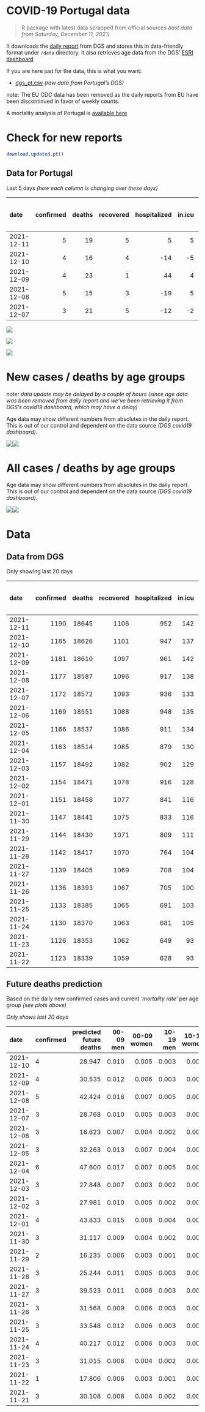 COVID-19 Portugal data
================

> R package with latest data scrapped from official sources *(last data
> from Saturday, December 11, 2021)*

It downloads the [daily
report](https://covid19.min-saude.pt/relatorio-de-situacao/) from DGS
and stores this in data-friendly format under `/data` directory. It also
retrieves age data from the DGS’ [ESRI
dashboard](https://covid19.min-saude.pt/ponto-de-situacao-atual-em-portugal/)

If you are here just for the data, this is what you want:

-   [dgs\_pt.csv](raw/master/data/dgs_pt.csv) *(raw data from Portugal’s
    DGS)*

note: The EU CDC data has been removed as the daily reports from EU have
been discontinued in favor of weekly counts.

A mortality analysis of Portugal is [available
here](https://averissimo.github.io/covid19-analysis/mortality.html)

# Check for new reports

``` r
download.updated.pt()
```

## Data for Portugal

Last 5 days *(how each column is changing over these days)*

| date       | confirmed | deaths | recovered | hospitalized | in.icu | first vaccine | second vaccine | confirmed m 00-09 | confirmed w 00-09 | confirmed m 10-19 | confirmed w 10-19 | confirmed m 20-29 | confirmed w 20-29 | confirmed m 30-39 | confirmed w 30-39 | confirmed m 40-49 | confirmed w 40-49 | confirmed m 50-59 | confirmed w 50-59 | confirmed m 60-69 | confirmed w 60-69 | confirmed m 70-79 | confirmed w 70-79 | confirmed m 80+ | confirmed w 80+ | death m 00-09 | death w 00-09 | death m 10-19 | death w 10-19 | death m 20-29 | death w 20-29 | death m 30-39 | death w 30-39 | death m 40-49 | death w 40-49 | death m 50-59 | death w 50-59 | death m 60-69 | death w 60-69 | death m 70-79 | death w 70-79 | death m 80+ | death w 80+ |
|:-----------|----------:|-------:|----------:|-------------:|-------:|--------------:|---------------:|------------------:|------------------:|------------------:|------------------:|------------------:|------------------:|------------------:|------------------:|------------------:|------------------:|------------------:|------------------:|------------------:|------------------:|------------------:|------------------:|----------------:|----------------:|--------------:|--------------:|--------------:|--------------:|--------------:|--------------:|--------------:|--------------:|--------------:|--------------:|--------------:|--------------:|--------------:|--------------:|--------------:|--------------:|------------:|------------:|
| 2021-12-11 |         5 |     19 |         5 |            5 |      5 |            NA |             NA |                NA |                NA |                NA |                NA |                NA |                NA |                NA |                NA |                NA |                NA |                NA |                NA |                NA |                NA |                NA |                NA |              NA |              NA |            NA |            NA |            NA |            NA |            NA |            NA |            NA |            NA |            NA |            NA |            NA |            NA |            NA |            NA |            NA |            NA |          NA |          NA |
| 2021-12-10 |         4 |     16 |         4 |          -14 |     -5 |            NA |             NA |               213 |               207 |               219 |               172 |               314 |               260 |               305 |               291 |               298 |               315 |               256 |               250 |               185 |               195 |                98 |               108 |              24 |              31 |             0 |             0 |             0 |             0 |             0 |             0 |             0 |             0 |             1 |             0 |             1 |             0 |             1 |             1 |             5 |             0 |           4 |           3 |
| 2021-12-09 |         4 |     23 |         1 |           44 |      4 |            NA |             NA |               236 |               226 |               221 |               185 |               355 |               236 |               295 |               267 |               260 |               278 |               193 |               243 |               168 |               175 |                88 |                83 |              39 |              41 |             0 |             0 |             0 |             0 |             0 |             0 |             0 |             0 |             0 |             0 |             0 |             0 |             4 |             0 |             4 |             1 |           7 |           7 |
| 2021-12-08 |         5 |     15 |         3 |          -19 |      5 |            NA |             NA |               326 |               295 |               302 |               269 |               510 |               283 |               393 |               395 |               436 |               463 |               310 |               366 |               262 |               290 |               151 |               136 |              29 |              63 |             0 |             0 |             0 |             0 |             0 |             0 |             0 |             0 |             0 |             0 |             0 |             0 |             0 |             1 |             5 |             0 |           6 |           3 |
| 2021-12-07 |         3 |     21 |         5 |          -12 |     -2 |            NA |             NA |               209 |               191 |               169 |               164 |               300 |               189 |               262 |               259 |               289 |               303 |               196 |               243 |               197 |               186 |                97 |               103 |              23 |              35 |             0 |             0 |             0 |             0 |             0 |             0 |             0 |             0 |             0 |             0 |             0 |             0 |             1 |             1 |             2 |             4 |           5 |           8 |

![](README_files/figure-gfm/totals-1.svg)<!-- -->

![](README_files/figure-gfm/differential-1.svg)<!-- -->

![](README_files/figure-gfm/differential_7days-1.svg)<!-- -->

# New cases / deaths by age groups

*note: data update may be delayed by a couple of hours (since age data
was been removed from daily report and we’ve been retrieving it from
DGS’s covid19 dashboard, which may have a delay)*

Age data may show different numbers from absolutes in the daily report.
This is out of our control and dependent on the data source *(DGS
covid19 dashboard)*.

![](README_files/figure-gfm/new_cases_deaths-1.svg)<!-- -->![](README_files/figure-gfm/new_cases_deaths-2.svg)<!-- -->

# All cases / deaths by age groups

Age data may show different numbers from absolutes in the daily report.
This is out of our control and dependent on the data source *(DGS
covid19 dashboard)*.

![](README_files/figure-gfm/total_cases_deaths-1.svg)<!-- -->![](README_files/figure-gfm/total_cases_deaths-2.svg)<!-- -->

# Data

## Data from DGS

Only showing last 20 days

| date       | confirmed | deaths | recovered | hospitalized | in.icu | confirmed m 00-09 | confirmed w 00-09 | confirmed m 10-19 | confirmed w 10-19 | confirmed m 20-29 | confirmed w 20-29 | confirmed m 30-39 | confirmed w 30-39 | confirmed m 40-49 | confirmed w 40-49 | confirmed m 50-59 | confirmed w 50-59 | confirmed m 60-69 | confirmed w 60-69 | confirmed m 70-79 | confirmed w 70-79 | confirmed m 80+ | confirmed w 80+ | death m 00-09 | death w 00-09 | death m 10-19 | death w 10-19 | death m 20-29 | death w 20-29 | death m 30-39 | death w 30-39 | death m 40-49 | death w 40-49 | death m 50-59 | death w 50-59 | death m 60-69 | death w 60-69 | death m 70-79 | death w 70-79 | death m 80+ | death w 80+ | first vaccine | second vaccine |
|:-----------|----------:|-------:|----------:|-------------:|-------:|------------------:|------------------:|------------------:|------------------:|------------------:|------------------:|------------------:|------------------:|------------------:|------------------:|------------------:|------------------:|------------------:|------------------:|------------------:|------------------:|----------------:|----------------:|--------------:|--------------:|--------------:|--------------:|--------------:|--------------:|--------------:|--------------:|--------------:|--------------:|--------------:|--------------:|--------------:|--------------:|--------------:|--------------:|------------:|------------:|--------------:|---------------:|
| 2021-12-11 |      1190 |  18645 |      1106 |          952 |    142 |                NA |                NA |                NA |                NA |                NA |                NA |                NA |                NA |                NA |                NA |                NA |                NA |                NA |                NA |                NA |                NA |              NA |              NA |            NA |            NA |            NA |            NA |            NA |            NA |            NA |            NA |            NA |            NA |            NA |            NA |            NA |            NA |            NA |            NA |          NA |          NA |            NA |             NA |
| 2021-12-10 |      1185 |  18626 |      1101 |          947 |    137 |             40937 |             39419 |             63676 |             62889 |             94660 |             95835 |             82336 |             91606 |             85727 |            104511 |             71489 |             89097 |             52742 |             57924 |             33582 |             37572 |           26996 |           53218 |             2 |             1 |             1 |             1 |             8 |             5 |            27 |            20 |           115 |            72 |           377 |           160 |          1175 |           526 |          2494 |          1519 |        5570 |        6553 |            NA |             NA |
| 2021-12-09 |      1181 |  18610 |      1097 |          961 |    142 |             40724 |             39212 |             63457 |             62717 |             94346 |             95575 |             82031 |             91315 |             85429 |            104196 |             71233 |             88847 |             52557 |             57729 |             33484 |             37464 |           26972 |           53187 |             2 |             1 |             1 |             1 |             8 |             5 |            27 |            20 |           114 |            72 |           376 |           160 |          1174 |           525 |          2489 |          1519 |        5566 |        6550 |            NA |             NA |
| 2021-12-08 |      1177 |  18587 |      1096 |          917 |    138 |             40488 |             38986 |             63236 |             62532 |             93991 |             95339 |             81736 |             91048 |             85169 |            103918 |             71040 |             88604 |             52389 |             57554 |             33396 |             37381 |           26933 |           53146 |             2 |             1 |             1 |             1 |             8 |             5 |            27 |            20 |           114 |            72 |           376 |           160 |          1170 |           525 |          2485 |          1518 |        5559 |        6543 |            NA |             NA |
| 2021-12-07 |      1172 |  18572 |      1093 |          936 |    133 |             40162 |             38691 |             62934 |             62263 |             93481 |             95056 |             81343 |             90653 |             84733 |            103455 |             70730 |             88238 |             52127 |             57264 |             33245 |             37245 |           26904 |           53083 |             2 |             1 |             1 |             1 |             8 |             5 |            27 |            20 |           114 |            72 |           376 |           160 |          1170 |           524 |          2480 |          1518 |        5553 |        6540 |            NA |             NA |
| 2021-12-06 |      1169 |  18551 |      1088 |          948 |    135 |             39953 |             38500 |             62765 |             62099 |             93181 |             94867 |             81081 |             90394 |             84444 |            103152 |             70534 |             87995 |             51930 |             57078 |             33148 |             37142 |           26881 |           53048 |             2 |             1 |             1 |             1 |             8 |             5 |            27 |            20 |           114 |            72 |           376 |           160 |          1169 |           523 |          2478 |          1514 |        5548 |        6532 |            NA |             NA |
| 2021-12-05 |      1166 |  18537 |      1086 |          911 |    134 |             39804 |             38342 |             62623 |             61990 |             93007 |             94727 |             80920 |             90221 |             84252 |            102941 |             70406 |             87851 |             51836 |             56984 |             33100 |             37083 |           26862 |           53029 |             2 |             1 |             1 |             1 |             8 |             5 |            27 |            20 |           114 |            72 |           376 |           160 |          1169 |           523 |          2472 |          1514 |        5543 |        6529 |            NA |             NA |
| 2021-12-04 |      1163 |  18514 |      1085 |          879 |    130 |             39540 |             38084 |             62386 |             61798 |             92700 |             94529 |             80688 |             89965 |             83901 |            102572 |             70198 |             87602 |             51645 |             56780 |             33009 |             36993 |           26828 |           52978 |             2 |             1 |             1 |             1 |             8 |             5 |            27 |            20 |           114 |            72 |           375 |           160 |          1167 |           523 |          2469 |          1514 |        5536 |        6519 |            NA |             NA |
| 2021-12-03 |      1157 |  18492 |      1082 |          902 |    129 |             39184 |             37801 |             62048 |             61515 |             92244 |             94162 |             80260 |             89587 |             83433 |            102044 |             69820 |             87214 |             51371 |             56487 |             32831 |             36842 |           26791 |           52914 |             2 |             1 |             1 |             1 |             8 |             5 |            27 |            20 |           114 |            72 |           375 |           159 |          1165 |           521 |          2466 |          1509 |        5530 |        6516 |            NA |             NA |
| 2021-12-02 |      1154 |  18471 |      1078 |          916 |    128 |             39045 |             37682 |             61910 |             61411 |             92046 |             94017 |             80072 |             89388 |             83219 |            101830 |             69646 |             87054 |             51232 |             56344 |             32740 |             36750 |           26766 |           52865 |             2 |             1 |             1 |             1 |             8 |             5 |            27 |            20 |           114 |            72 |           375 |           159 |          1162 |           521 |          2466 |          1506 |        5520 |        6511 |            NA |             NA |
| 2021-12-01 |      1151 |  18458 |      1077 |          841 |    116 |             38844 |             37487 |             61752 |             61248 |             91825 |             93860 |             79848 |             89160 |             82986 |            101589 |             69464 |             86859 |             51094 |             56223 |             32654 |             36674 |           26734 |           52818 |             2 |             1 |             1 |             1 |             8 |             5 |            27 |            20 |           114 |            72 |           374 |           159 |          1162 |           521 |          2465 |          1502 |        5517 |        6507 |            NA |             NA |
| 2021-11-30 |      1147 |  18441 |      1075 |          833 |    116 |             38544 |             37164 |             61478 |             61041 |             91483 |             93617 |             79516 |             88793 |             82602 |            101188 |             69171 |             86532 |             50850 |             55984 |             32529 |             36521 |           26690 |           52749 |             2 |             1 |             1 |             1 |             8 |             5 |            27 |            20 |           114 |            72 |           373 |           159 |          1162 |           520 |          2460 |          1500 |        5512 |        6504 |            NA |             NA |
| 2021-11-29 |      1144 |  18430 |      1071 |          809 |    111 |             38369 |             37009 |             61320 |             60907 |             91246 |             93469 |             79308 |             88587 |             82382 |            100932 |             68986 |             86308 |             50708 |             55832 |             32421 |             36409 |           26661 |           52700 |             2 |             1 |             1 |             1 |             8 |             5 |            27 |            20 |           114 |            72 |           372 |           159 |          1161 |           520 |          2458 |          1498 |        5510 |        6501 |            NA |             NA |
| 2021-11-28 |      1142 |  18417 |      1070 |          764 |    104 |             38247 |             36902 |             61237 |             60834 |             91139 |             93387 |             79166 |             88450 |             82249 |            100790 |             68900 |             86192 |             50628 |             55751 |             32369 |             36363 |           26644 |           52672 |             2 |             1 |             1 |             1 |             8 |             5 |            27 |            20 |           114 |            72 |           371 |           159 |          1160 |           519 |          2457 |          1497 |        5504 |        6499 |            NA |             NA |
| 2021-11-27 |      1139 |  18405 |      1069 |          708 |    104 |             38024 |             36700 |             61046 |             60691 |             90882 |             93231 |             78977 |             88250 |             82026 |            100535 |             68741 |             86005 |             50497 |             55584 |             32292 |             36295 |           26618 |           52630 |             2 |             1 |             1 |             1 |             8 |             5 |            27 |            20 |           114 |            72 |           371 |           158 |          1158 |           519 |          2456 |          1495 |        5501 |        6496 |            NA |             NA |
| 2021-11-26 |      1136 |  18393 |      1067 |          705 |    100 |             37805 |             36465 |             60862 |             60541 |             90604 |             93044 |             78735 |             88016 |             81768 |            100296 |             68548 |             85778 |             50335 |             55387 |             32189 |             36160 |           26567 |           52562 |             2 |             1 |             1 |             1 |             8 |             5 |            27 |            20 |           113 |            72 |           371 |           158 |          1157 |           519 |          2453 |          1494 |        5499 |        6492 |            NA |             NA |
| 2021-11-25 |      1133 |  18385 |      1065 |          691 |    103 |             37612 |             36240 |             60664 |             60393 |             90341 |             92864 |             78520 |             87797 |             81514 |            100023 |             68359 |             85576 |             50174 |             55199 |             32094 |             36048 |           26538 |           52508 |             2 |             1 |             1 |             1 |             8 |             5 |            27 |            20 |           113 |            72 |           371 |           158 |          1157 |           519 |          2451 |          1494 |        5495 |        6490 |            NA |             NA |
| 2021-11-24 |      1130 |  18370 |      1063 |          681 |    105 |             37372 |             36023 |             60503 |             60231 |             90081 |             92711 |             78318 |             87596 |             81300 |             99750 |             68189 |             85374 |             49990 |             55015 |             31993 |             35911 |           26508 |           52454 |             2 |             1 |             1 |             1 |             8 |             5 |            27 |            20 |           113 |            72 |           371 |           158 |          1157 |           519 |          2447 |          1490 |        5491 |        6487 |            NA |             NA |
| 2021-11-23 |      1126 |  18353 |      1062 |          649 |     93 |             37127 |             35783 |             60301 |             60037 |             89793 |             92509 |             78082 |             87344 |             81013 |             99392 |             67958 |             85097 |             49803 |             54800 |             31882 |             35774 |           26466 |           52380 |             2 |             1 |             1 |             1 |             8 |             5 |            27 |            20 |           113 |            72 |           371 |           158 |          1154 |           519 |          2445 |          1488 |        5488 |        6480 |            NA |             NA |
| 2021-11-22 |      1123 |  18339 |      1059 |          628 |     93 |             36996 |             35628 |             60183 |             59929 |             89602 |             92386 |             77913 |             87165 |             80812 |             99145 |             67779 |             84898 |             49667 |             54666 |             31783 |             35672 |           26429 |           52333 |             2 |             1 |             1 |             1 |             8 |             5 |            27 |            20 |           113 |            72 |           370 |           158 |          1153 |           518 |          2442 |          1484 |        5486 |        6478 |            NA |             NA |

## Future deaths prediction

Based on the daily new confirmed cases and current *‘mortality rate’*
per age group *(see plots above)*

*Only shows last 20 days*

| date       | confirmed | predicted future deaths | 00-09 men | 00-09 women | 10-19 men | 10-19 women | 20-29 men | 20-29 women | 30-39 men | 30-39 women | 40-49 men | 40-49 women | 50-59 men | 50-59 women | 60-69 men | 60-69 women | 70-79 men | 70-79 women | 80+ men | 80+ women |
|:-----------|:----------|------------------------:|----------:|------------:|----------:|------------:|----------:|------------:|----------:|------------:|----------:|------------:|----------:|------------:|----------:|------------:|----------:|------------:|--------:|----------:|
| 2021-12-10 | 4         |                  28.947 |     0.010 |       0.005 |     0.003 |       0.003 |     0.027 |       0.014 |     0.100 |       0.064 |     0.400 |       0.217 |     1.350 |       0.449 |     4.121 |       1.771 |     7.278 |       4.366 |   4.952 |     3.817 |
| 2021-12-09 | 4         |                  30.535 |     0.012 |       0.006 |     0.003 |       0.003 |     0.030 |       0.012 |     0.097 |       0.058 |     0.349 |       0.192 |     1.018 |       0.436 |     3.743 |       1.589 |     6.535 |       3.356 |   8.047 |     5.049 |
| 2021-12-08 | 5         |                  42.424 |     0.016 |       0.007 |     0.005 |       0.004 |     0.043 |       0.015 |     0.129 |       0.086 |     0.585 |       0.319 |     1.635 |       0.657 |     5.837 |       2.633 |    11.214 |       5.498 |   5.983 |     7.758 |
| 2021-12-07 | 3         |                  28.768 |     0.010 |       0.005 |     0.003 |       0.003 |     0.025 |       0.010 |     0.086 |       0.057 |     0.388 |       0.209 |     1.034 |       0.436 |     4.389 |       1.689 |     7.204 |       4.164 |   4.746 |     4.310 |
| 2021-12-06 | 3         |                  16.623 |     0.007 |       0.004 |     0.002 |       0.002 |     0.015 |       0.007 |     0.053 |       0.038 |     0.258 |       0.145 |     0.675 |       0.259 |     2.094 |       0.854 |     3.565 |       2.385 |   3.920 |     2.340 |
| 2021-12-05 | 3         |                  32.263 |     0.013 |       0.007 |     0.004 |       0.003 |     0.026 |       0.010 |     0.076 |       0.056 |     0.471 |       0.254 |     1.097 |       0.447 |     4.255 |       1.852 |     6.758 |       3.639 |   7.015 |     6.280 |
| 2021-12-04 | 6         |                  47.600 |     0.017 |       0.007 |     0.005 |       0.004 |     0.039 |       0.019 |     0.140 |       0.083 |     0.628 |       0.364 |     1.993 |       0.697 |     6.104 |       2.661 |    13.219 |       6.105 |   7.634 |     7.881 |
| 2021-12-03 | 3         |                  27.848 |     0.007 |       0.003 |     0.002 |       0.002 |     0.017 |       0.008 |     0.062 |       0.043 |     0.287 |       0.147 |     0.918 |       0.287 |     3.097 |       1.299 |     6.758 |       3.719 |   5.158 |     6.034 |
| 2021-12-02 | 3         |                  27.981 |     0.010 |       0.005 |     0.002 |       0.003 |     0.019 |       0.008 |     0.073 |       0.050 |     0.313 |       0.166 |     0.960 |       0.350 |     3.074 |       1.099 |     6.387 |       3.073 |   6.602 |     5.787 |
| 2021-12-01 | 4         |                  43.833 |     0.015 |       0.008 |     0.004 |       0.003 |     0.029 |       0.013 |     0.109 |       0.080 |     0.515 |       0.276 |     1.545 |       0.587 |     5.436 |       2.170 |     9.283 |       6.186 |   9.078 |     8.496 |
| 2021-11-30 | 3         |                  31.117 |     0.009 |       0.004 |     0.002 |       0.002 |     0.020 |       0.008 |     0.068 |       0.045 |     0.295 |       0.176 |     0.976 |       0.402 |     3.164 |       1.380 |     8.021 |       4.528 |   5.983 |     6.034 |
| 2021-11-29 | 2         |                  16.235 |     0.006 |       0.003 |     0.001 |       0.001 |     0.009 |       0.004 |     0.047 |       0.030 |     0.178 |       0.098 |     0.454 |       0.208 |     1.782 |       0.736 |     3.862 |       1.860 |   3.508 |     3.448 |
| 2021-11-28 | 3         |                  25.244 |     0.011 |       0.005 |     0.003 |       0.002 |     0.022 |       0.008 |     0.062 |       0.044 |     0.299 |       0.176 |     0.838 |       0.336 |     2.918 |       1.517 |     5.718 |       2.749 |   5.364 |     5.172 |
| 2021-11-27 | 3         |                  39.523 |     0.011 |       0.006 |     0.003 |       0.002 |     0.023 |       0.010 |     0.079 |       0.051 |     0.346 |       0.165 |     1.018 |       0.408 |     3.609 |       1.789 |     7.649 |       5.458 |  10.523 |     8.373 |
| 2021-11-26 | 3         |                  31.568 |     0.009 |       0.006 |     0.003 |       0.002 |     0.022 |       0.009 |     0.071 |       0.048 |     0.341 |       0.188 |     0.997 |       0.363 |     3.587 |       1.707 |     7.055 |       4.528 |   5.983 |     6.649 |
| 2021-11-25 | 3         |                  33.548 |     0.012 |       0.006 |     0.003 |       0.003 |     0.022 |       0.008 |     0.066 |       0.044 |     0.287 |       0.188 |     0.897 |       0.363 |     4.099 |       1.671 |     7.501 |       5.539 |   6.190 |     6.649 |
| 2021-11-24 | 4         |                  40.217 |     0.012 |       0.006 |     0.003 |       0.003 |     0.024 |       0.011 |     0.077 |       0.055 |     0.385 |       0.247 |     1.218 |       0.497 |     4.166 |       1.952 |     8.244 |       5.539 |   8.666 |     9.112 |
| 2021-11-23 | 3         |                  31.015 |     0.006 |       0.004 |     0.002 |       0.002 |     0.016 |       0.006 |     0.055 |       0.039 |     0.270 |       0.170 |     0.944 |       0.357 |     3.030 |       1.217 |     7.352 |       4.124 |   7.634 |     5.787 |
| 2021-11-22 | 1         |                  17.806 |     0.006 |       0.003 |     0.001 |       0.001 |     0.008 |       0.004 |     0.027 |       0.019 |     0.160 |       0.090 |     0.480 |       0.169 |     1.337 |       0.645 |     3.565 |       1.577 |   5.158 |     4.556 |
| 2021-11-21 | 3         |                  30.108 |     0.008 |       0.004 |     0.002 |       0.002 |     0.014 |       0.007 |     0.055 |       0.033 |     0.275 |       0.141 |     0.812 |       0.273 |     3.141 |       1.507 |     6.758 |       4.690 |   5.983 |     6.403 |
